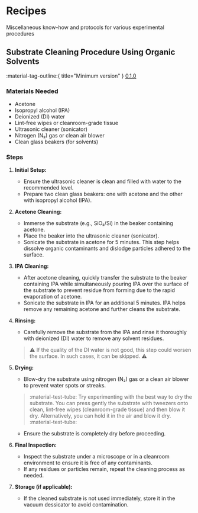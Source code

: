 # Recipes

Miscellaneous know-how and protocols for various experimental procedures

## Substrate Cleaning Procedure Using Organic Solvents
:material-tag-outline:{ title="Minimum version" } [0.1.0](../changelog/index.md)

### **Materials Needed**
- Acetone
- Isopropyl alcohol (IPA)
- Deionized (DI) water
- Lint-free wipes or cleanroom-grade tissue
- Ultrasonic cleaner (sonicator)
- Nitrogen (N₂) gas or clean air blower
- Clean glass beakers (for solvents)

### **Steps**

1. **Initial Setup:**
    - Ensure the ultrasonic cleaner is clean and filled with water to the recommended level.
    - Prepare two clean glass beakers: one with acetone and the other with isopropyl alcohol (IPA).

2. **Acetone Cleaning:**
    - Immerse the substrate (e.g., SiO₂/Si) in the beaker containing acetone.
    - Place the beaker into the ultrasonic cleaner (sonicator).
    - Sonicate the substrate in acetone for 5 minutes. This step helps dissolve organic contaminants and dislodge particles adhered to the surface.

3. **IPA Cleaning:**
    - After acetone cleaning, quickly transfer the substrate to the beaker containing IPA while simultaneously pouring IPA over the surface of the substrate to prevent residue from forming due to the rapid evaporation of acetone.
    - Sonicate the substrate in IPA for an additional 5 minutes. IPA helps remove any remaining acetone and further cleans the substrate.

4. **Rinsing:**
    - Carefully remove the substrate from the IPA and rinse it thoroughly with deionized (DI) water to remove any solvent residues.
    > :warning: If the quality of the DI water is not good, this step could worsen the surface. In such cases, it can be skipped. :warning:

5. **Drying:**
    - Blow-dry the substrate using nitrogen (N₂) gas or a clean air blower to prevent water spots or streaks.
    > :material-test-tube: Try experimenting with the best way to dry the substrate. You can press gently the substrate with tweezers onto clean, lint-free wipes (cleanroom-grade tissue) and then blow it dry. Alternatively, you can hold it in the air and blow it dry. :material-test-tube:
    - Ensure the substrate is completely dry before proceeding.

6. **Final Inspection:**
    - Inspect the substrate under a microscope or in a cleanroom environment to ensure it is free of any contaminants.
    - If any residues or particles remain, repeat the cleaning process as needed.

7. **Storage (if applicable):**
    - If the cleaned substrate is not used immediately, store it in the vacuum dessicator to avoid contamination.
